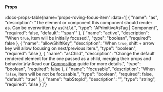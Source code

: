 <!-- This file was automatic generated. Do not edit it manually -->

#### Props
:docs-props-table{name='props-roving-focus-item' :data='[
  {
    "name": "as",
    "description": "The element or component this component should render as. Can be overwritten by `asChild`.",
    "type": "APrimitiveAsTag | Component",
    "required": false,
    "default": "\'span\'"
  },
  {
    "name": "active",
    "description": "When `true`, item will be initially focused.",
    "type": "boolean",
    "required": false
  },
  {
    "name": "allowShiftKey",
    "description": "When `true`, shift + arrow key will allow focusing on next/previous item.",
    "type": "boolean",
    "required": false
  },
  {
    "name": "asChild",
    "description": "Change the default rendered element for the one passed as a child, merging their props and behavior.\\n\\nRead our [Composition](https://akar.vinicunca.dev/core/guides/composition) guide for more details.",
    "type": "boolean",
    "required": false
  },
  {
    "name": "focusable",
    "description": "When `false`, item will be not be focusable.",
    "type": "boolean",
    "required": false,
    "default": "true"
  },
  {
    "name": "tabStopId",
    "description": "",
    "type": "string",
    "required": false
  }
]'} 
